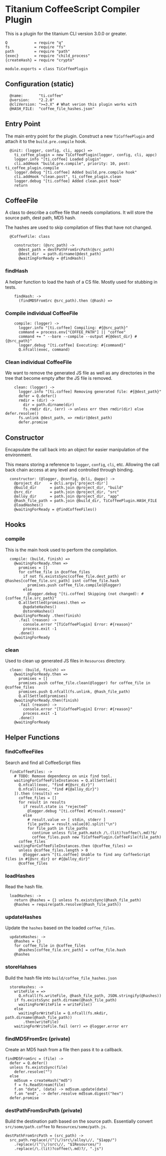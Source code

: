 Titanium CoffeeScript Compiler Plugin
=====================================

This is a plugin for the titanium CLI version 3.0.0 or greater.

    Q            = require "q"
    fs           = require "fs"
    path         = require "path"
    {exec}       = require "child_process"
    {createHash} = require "crypto"

    module.exports = class TiCoffeePlugin

## Configuration (static) ##

      @name:       "ti.coffee"
      @version:    "2.2.0"
      @cliVersion: ">=3.X" # What verion this plugin works with
      @HASH_FILE:  "coffee_file_hashes.json"

## Entry Point ##

The main entry point for the plugin. Construct a new `TiCoffeePlugin` and
attach it to the `build.pre.compile` hook.

      @init: (logger, config, cli, appc) =>
        ti_coffee_plugin = new TiCoffeePlugin(logger, config, cli, appc)
        logger.info "[ti.coffee] Loaded plugin"
        cli.addHook "build.pre.compile", priority: 10, post: ti_coffee_plugin.compile
        logger.debug "[ti.coffee] Added build.pre.compile hook"
        cli.addHook "clean.post", ti_coffee_plugin.clean
        logger.debug "[ti.coffee] Added clean.post hook"
        return

## CoffeeFile ##

A class to describe a coffee file that needs compilations. It will store the
source path, dest path, MD5 hash.

The hashes are used to skip compilation of files that have not changed.

      @CoffeeFile: class

        constructor: (@src_path) ->
          @dest_path = destPathFromSrcPath(@src_path)
          @dest_dir  = path.dirname(@dest_path)
          @waitingForReady = @findHash()

### findHash ###

A helper function to load the hash of a CS file. Mostly used for stubbing in
tests.

        findHash: ->
          (findMD5FromSrc @src_path).then (@hash) =>

### Compile individual CoffeeFile ###

        compile: (logger) ->
          logger.info "[ti.coffee] Compiling: #{@src_path}"
          command = process.env["COFFEE_PATH"] || "coffee"
          command += " --bare --compile --output #{@dest_dir} #{@src_path}"
          logger.debug "[ti.coffee] Executing: #{command}"
          Q.nfcall(exec, command)

### Clean individual CoffeeFile ###

We want to remove the generated JS file as well as any directories in the tree
that become empty after the JS file is removed.

        clean: (logger) ->
          logger.info "[ti.coffee] Removing generated file: #{@dest_path}"
          defer = Q.defer()
          rmdir = (dir) ->
            dir = path.dirname(dir)
            fs.rmdir dir, (err) -> unless err then rmdir(dir) else defer.resolve()
          fs.unlink @dest_path, => rmdir(@dest_path)
          defer.promise

## Constructor ##

Encapsulate the call back into an object for easier manipulation of the
environment.

This means storing a reference to `logger`, `config`, `cli`, etc. Allowing the
call back chain access at any level and controlled through binding.

      constructor: (@logger, @config, @cli, @appc) ->
        @project_dir    = @cli.argv['project-dir']
        @build_dir      = path.join @project_dir, "build"
        @src_dir        = path.join @project_dir, "src"
        @alloy_dir      = path.join @project_dir, "app"
        @hash_file_path = path.join @build_dir, TiCoffeePlugin.HASH_FILE
        @loadHashes()
        @waitingForReady = @findCoffeeFiles()

## Hooks ##

### compile ###

This is the main hook used to perform the compilation.

      compile: (build, finish) =>
        @waitingForReady.then =>
          promises = []
          for coffee_file in @coffee_files
            if not fs.existsSync(coffee_file.dest_path) or @hashes[coffee_file.src_path] isnt coffee_file.hash
              promises.push coffee_file.compile(@logger)
            else
              @logger.debug "[ti.coffee] Skipping (not changed): #{coffee_file.src_path}"
          Q.allSettled(promises).then =>
            @updateHashes()
            @storeHashes()
        @waitingForReady .then(finish)
          .fail (reason) ->
            console.error "[TiCoffeePlugin] Error: #{reason}"
            process.exit -1
          .done()
        @waitingForReady

### clean ###

Used to clean up generated JS files in `Resources` directory.

      clean: (build, finish) =>
        @waitingForReady.then =>
          promises = []
          promises.push coffee_file.clean(@logger) for coffee_file in @coffee_files
          promises.push Q.nfcall(fs.unlink, @hash_file_path)
          Q.allSettled(promises)
        @waitingForReady.then(finish)
          .fail (reason) ->
            console.error "[TiCoffeePlugin] Error: #{reason}"
            process.exit -1
          .done()
        @waitingForReady

## Helper Functions ##

### findCoffeeFiles ###

Search and find all CoffeeScript files

      findCoffeeFiles: ->
        # TODO: Remove dependency on unix find tool.
        waitingForCoffeeFileInstances = Q.allSettled([
          Q.nfcall(exec, "find #{@src_dir}")
          Q.nfcall(exec, "find #{@alloy_dir}")
        ]).then (results) =>
          coffee_files = []
          for result in results
            if result.state is "rejected"
              @logger.debug "[ti.coffee] #{result.reason}"
            else
              # result.value => [ stdin, stderr ]
              file_paths = result.value[0].split("\n")
              for file_path in file_paths
                continue unless file_path.match /\.(lit)?coffee(\.md)?$/
                coffee_files.push new TiCoffeePlugin.CoffeeFile(file_path)
          coffee_files
        waitingForCoffeeFileInstances.then (@coffee_files) =>
          unless @coffee_files.length > 0
            @logger.warn "[ti.coffee] Unable to find any CoffeeScript files in #{@src_dir} or #{@alloy_dir}"
          @coffee_files

### loadHashes ###

Read the hash file.

      loadHashes: ->
        return @hashes = {} unless fs.existsSync(@hash_file_path)
        @hashes = require(path.resolve(@hash_file_path))

### updateHashes ###

Update the `hashes` based on the loaded `coffee_files`.

      updateHashes: ->
        @hashes = {}
        for coffee_file in @coffee_files
          @hashes[coffee_file.src_path] = coffee_file.hash
        @hashes

### storeHahses ###

Build the hash file into `build/coffee_file_hashes.json`

      storeHashes: ->
        writeFile = =>
          Q.nfcall(fs.writeFile, @hash_file_path, JSON.stringify(@hashes))
        if fs.existsSync path.dirname(@hash_file_path)
          waitingForWriteFile = writeFile()
        else
          waitingForWriteFile = Q.nfcall(fs.mkdir, path.dirname(@hash_file_path))
            .then(writeFile)
        waitingForWriteFile.fail (err) => @logger.error err

### findMD5FromSrc (private) ##

Create an MD5 hash from a file then pass it to a callback.

    findMD5FromSrc = (file) ->
      defer = Q.defer()
      unless fs.existsSync(file)
        defer.resolve("")
      else
        md5sum = createHash("md5")
        f = fs.ReadStream(file)
        f.on "data", (data) -> md5sum.update(data)
        f.on "end", -> defer.resolve md5sum.digest("hex")
      defer.promise

### destPathFromSrcPath (private) ###

Build the destination path based on the source path. Essentially convert
`src/some/path.coffee` to `Resources/some/path.js`.

    destPathFromSrcPath = (src_path) ->
      src_path.replace(/(^|\/)src\/alloy\//, "$1app/")
        .replace(/(^|\/)src\//, "$1Resources/")
        .replace(/\.(lit)?coffee(\.md)?/, ".js")
